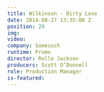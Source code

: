 ```yaml
---
title: Wilkinson - Dirty Love
date: 2014-08-27 13:35:00 Z
position: 29
img: 
video: 
company: Somesuch
runtime: Promo
director: Rollo Jackson
producers: Scott O’Donnell
role: Production Manager
is-featured: 
---
```



